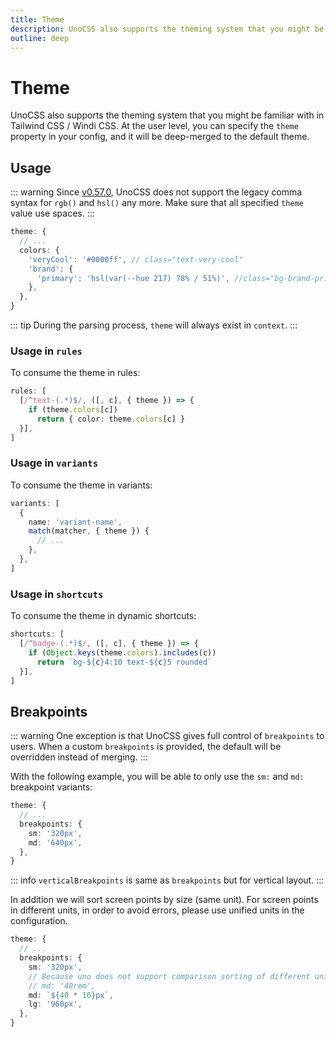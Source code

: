 ```yaml
---
title: Theme
description: UnoCSS also supports the theming system that you might be familiar with in Tailwind CSS / Windi CSS.
outline: deep
---
```


# Theme

UnoCSS also supports the theming system that you might be familiar with in Tailwind CSS / Windi CSS. At the user level, you can specify the `theme` property in your config, and it will be deep-merged to the default theme.

## Usage

::: warning
Since [v0.57.0](https://github.com/unocss/unocss/releases/tag/v0.57.0), UnoCSS does not support the legacy comma syntax for `rgb()` and `hsl()` any more.
Make sure that all specified `theme` value use spaces.
:::

<!--eslint-skip-->

```ts
theme: {
  // ...
  colors: {
    'veryCool': '#0000ff', // class="text-very-cool"
    'brand': {
      'primary': 'hsl(var(--hue 217) 78% / 51%)', //class="bg-brand-primary"
    },
  },
}
```
::: tip
During the parsing process, `theme` will always exist in `context`.
:::

### Usage in `rules`

To consume the theme in rules:

```ts
rules: [
  [/^text-(.*)$/, ([, c], { theme }) => {
    if (theme.colors[c])
      return { color: theme.colors[c] }
  }],
]
```

### Usage in `variants`

To consume the theme in variants:

```ts
variants: [
  {
    name: 'variant-name',
    match(matcher, { theme }) {
      // ...
    },
  },
]
```

### Usage in `shortcuts`

To consume the theme in dynamic shortcuts:

```ts
shortcuts: [
  [/^badge-(.*)$/, ([, c], { theme }) => {
    if (Object.keys(theme.colors).includes(c))
      return `bg-${c}4:10 text-${c}5 rounded`
  }],
]
```

## Breakpoints

::: warning
One exception is that UnoCSS gives full control of `breakpoints` to users. When a custom `breakpoints` is provided, the default will be overridden instead of merging.
:::

With the following example, you will be able to only use the `sm:` and `md:` breakpoint variants:

<!--eslint-skip-->

```ts
theme: {
  // ...
  breakpoints: {
    sm: '320px',
    md: '640px',
  },
}
```

::: info
`verticalBreakpoints` is same as `breakpoints` but for vertical layout.
:::

In addition we will sort screen points by size (same unit). For screen points in different units, in order to avoid errors, please use unified units in the configuration.

<!--eslint-skip-->

```ts
theme: {
  // ...
  breakpoints: {
    sm: '320px',
    // Because uno does not support comparison sorting of different unit sizes, please convert to the same unit.
    // md: '40rem',
    md: `${40 * 16}px`,
    lg: '960px',
  },
}
```
